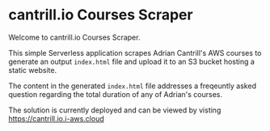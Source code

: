 # cantrill.io Courses Scraper

Welcome to cantrill.io Courses Scraper.

This simple Serverless application scrapes Adrian Cantrill's AWS courses to generate an output `index.html` file and upload it to an S3 bucket hosting a static website.

The content in the generated `index.html` file addresses a freqeuntly asked question regarding the total duration of any of Adrian's courses.

The solution is currently deployed and can be viewed by visting https://cantrill.io.i-aws.cloud